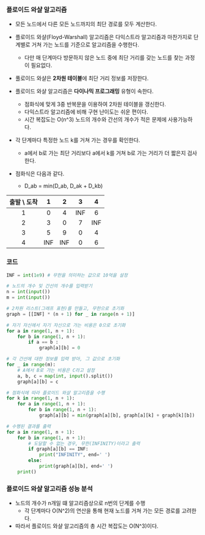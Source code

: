 ### 플로이드 와샬 알고리즘

- 모든 노드에서 다른 모든 노드까지의 최단 경로를 모두 계산한다.
- 플로이드 와샬(Floyd-Warshall) 알고리즘은 다익스트라 알고리즘과 마찬가지로 단계별로 거쳐 가는 노드를 기준으로 알고리즘을 수행한다.
  - 다만 매 단계마다 방문하지 않은 노드 중에 최단 거리를 갖는 노드를 찾는 과정이 필요없다.
- 풀로이드 와샬은 **2차원 테이블**에 최단 거리 정보를 저장한다.
- 플로이드 와샬 알고리즘은 **다이나믹 프로그래밍** 유형이 속한다.
  - 점화식에 맞게 3중 반복문을 이용하여 2차원 테이블을 갱신한다. 
  - 다익스트라 알고리즘에 비해 구현 난이도는 쉬운 편이다.
  - 시간 복잡도는 O(n^3) 노드의 개수와 간선의 개수가 적은 문제에 사용가능하다.

- 각 단계마다 특정한 노드 k를 거쳐 가는 경우를 확인한다.
  - a에서 b로 가는 최단 거리보다 a에서 k를 거쳐 b로 가는 거리가 더 짧은지 검사한다.
- 점화식은 다음과 같다.
  - D_ab = min(D_ab, D_ak + D_kb)

|    출발 \ 도착   | 1 | 2 | 3 | 4 |
|:---------------:|:-:|:-:|:-:|:--:|
|            1    | 0 | 4 | INF | 6 |
|            2    | 3 | 0 | 7 | INF |
|            3    | 5 | 9 | 0 | 4 |
|            4    | INF | INF | 0 | 6 |


### 코드

```python
INF = int(1e9) # 무한을 의미하는 값으로 10억을 설정

# 노드의 개수 및 간선의 개수를 입력받기
n = int(input())
m = int(input())

# 2차원 리스트(그래프 표현)를 만들고, 무한으로 초기화
graph = [[INF] * (n + 1) for _ in range(n + 1)]

# 자기 자신에서 자기 자신으로 가는 비용은 0으로 초기화
for a in range(1, n + 1):
    for b in range(1, n + 1):
        if a == b :
            graph[a][b] = 0

# 각 간선에 대한 정보를 입력 받아, 그 값으로 초기화
for _ in range(m):
    # A에서 B로 가는 비용은 C라고 설정
    a, b, c = map(int, input().split())
    graph[a][b] = c

# 점화식에 따라 플로이드 와샬 알고리즘을 수행
for k in range(1, n + 1):
    for a in range(1, n + 1):
        for b in range(1, n + 1):
            graph[a][b] = min(graph[a][b], graph[a][k] + graph[k][b])

# 수행된 결과를 출력
for a in range(1, n + 1):
    for b in range(1, n + 1):
        # 도달할 수 없는 경우, 무한(INFINITY)이라고 출력
        if graph[a][b] == INF:
            print("INFINITY", end=' ')
        else:
            print(graph[a][b], end=' ')
    print()
```

### 플로이드 와샬 알고리즘 성능 분석
- 노드의 개수가 n개일 떄 알고리즘상으로 n번의 단계를 수행
  - 각 단계마다 O(N^2)의 연산을 통해 현재 노드를 거쳐 가는 모든 경로를 고려한다.
- 따라서 플로이드 와샬 알고리즘의 총 시간 복잡도는 O(N^3)이다.
